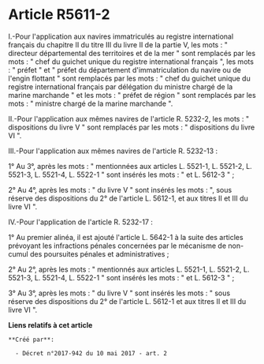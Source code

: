 # Article R5611-2

I.-Pour l'application aux navires immatriculés au registre international français du chapitre II du titre III du livre II de
la partie V, les mots : " directeur départemental des territoires et de la mer " sont remplacés par les mots : " chef du
guichet unique du registre international français ", les mots : " préfet " et " préfet du département d'immatriculation du
navire ou de l'engin flottant " sont remplacés par les mots : " chef du guichet unique du registre international français par
délégation du ministre chargé de la marine marchande " et les mots : " préfet de région " sont remplacés par les mots : "
ministre chargé de la marine marchande ".

II.-Pour l'application aux mêmes navires de l'article R. 5232-2, les mots : " dispositions du livre V " sont remplacés par
les mots : " dispositions du livre VI ".

III.-Pour l'application aux mêmes navires de l'article R. 5232-13 :

1° Au 3°, après les mots : " mentionnées aux articles L. 5521-1, L. 5521-2, L. 5521-3, L. 5521-4, L. 5522-1 " sont insérés
les mots : " et L. 5612-3 " ;

2° Au 4°, après les mots : " du livre V " sont insérés les mots : ", sous réserve des dispositions du 2° de l'article L.
5612-1, et aux titres II et III du livre VI ".

IV.-Pour l'application de l'article R. 5232-17 :

1° Au premier alinéa, il est ajouté l'article L. 5642-1 à la suite des articles prévoyant les infractions pénales concernées
par le mécanisme de non-cumul des poursuites pénales et administratives ;

2° Au 2°, après les mots : " mentionnés aux articles L. 5521-1, L. 5521-2, L. 5521-3, L. 5521-4, L. 5522-1 " sont insérés les
mots : " et L. 5612-3 " ;

3° Au 3°, après les mots : " du livre V " sont insérés les mots : " sous réserve des dispositions du 2° de l'article L.
5612-1 et aux titres II et III du livre VI ".

**Liens relatifs à cet article**

	**Créé par**:

	  - Décret n°2017-942 du 10 mai 2017 - art. 2
